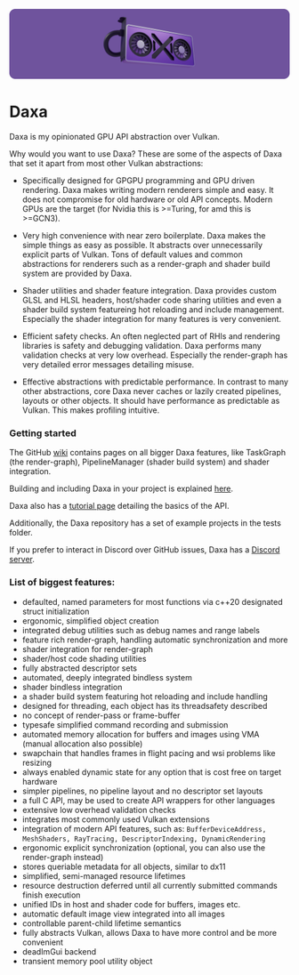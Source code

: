 <p align="center">
  <!-- <a href="https://github.com/Ipotrick/Daxa"> -->
	<img src="misc/daxa-logo.png" width="800" alt="Daxa logo">
  <!-- </a> -->
</p>

# Daxa

Daxa is my opinionated GPU API abstraction over Vulkan.

Why would you want to use Daxa? These are some of the aspects of Daxa that set it apart from most other Vulkan abstractions:

- Specifically designed for GPGPU programming and GPU driven rendering. Daxa makes writing modern renderers simple and easy. It does not compromise for old hardware or old API concepts. Modern GPUs are the target (for Nvidia this is >=Turing, for amd this is >=GCN3).

- Very high convenience with near zero boilerplate. Daxa makes the simple things as easy as possible. It abstracts over unnecessarily explicit parts of Vulkan. Tons of default values and common abstractions for renderers such as a render-graph and shader build system are provided by Daxa.

- Shader utilities and shader feature integration. Daxa provides custom GLSL and HLSL headers, host/shader code sharing utilities and even a shader build system featureing hot reloading and include management. Especially the shader integration for many features is very convenient.

- Efficient safety checks. An often neglected part of RHIs and rendering libraries is safety and debugging validation. Daxa performs many validation checks at very low overhead. Especially the render-graph has very detailed error messages detailing misuse.

- Effective abstractions with predictable performance. In contrast to many other abstractions, core Daxa never caches or lazily created pipelines, layouts or other objects. It should have performance as predictable as Vulkan. This makes profiling intuitive.

### Getting started

The GitHub [wiki](https://github.com/Ipotrick/Daxa/tree/master/wiki) contains pages on all bigger Daxa features, like TaskGraph (the render-graph), PipelineManager (shader build system) and shader integration.

Building and including Daxa in your project is explained [here](https://github.com/Ipotrick/Daxa/tree/master/wiki/Building.md).

Daxa also has a [tutorial page](https://github.com/Ipotrick/Daxa/tree/master/wiki/Tutorial.md) detailing the basics of the API.

Additionally, the Daxa repository has a set of example projects in the tests folder.

If you prefer to interact in Discord over GitHub issues, Daxa has a [Discord server](https://discord.gg/MJPJvZ4FK5).

### List of biggest features:
- defaulted, named parameters for most functions via c++20 designated struct initialization
- ergonomic, simplified object creation
- integrated debug utilities such as debug names and range labels
- feature rich render-graph, handling automatic synchronization and more
- shader integration for render-graph
- shader/host code shading utilities
- fully abstracted descriptor sets
- automated, deeply integrated bindless system
- shader bindless integration
- a shader build system featuring hot reloading and include handling
- designed for threading, each object has its threadsafety described
- no concept of render-pass or frame-buffer
- typesafe simplified command recording and submission
- automated memory allocation for buffers and images using VMA (manual allocation also possible)
- swapchain that handles frames in flight pacing and wsi problems like resizing
- always enabled dynamic state for any option that is cost free on target hardware
- simpler pipelines, no pipeline layout and no descriptor set layouts
- a full C API, may be used to create API wrappers for other languages
- extensive low overhead validation checks
- integrates most commonly used Vulkan extensions
- integration of modern API features, such as: `BufferDeviceAddress, MeshShaders, RayTracing, DescriptorIndexing, DynamicRendering`
- ergonomic explicit synchronization (optional, you can also use the render-graph instead)
- stores queriable metadata for all objects, similar to dx11
- simplified, semi-managed resource lifetimes
- resource destruction deferred until all currently submitted commands finish execution
- unified IDs in host and shader code for buffers, images etc.
- automatic default image view integrated into all images
- controllable parent-child lifetime semantics
- fully abstracts Vulkan, allows Daxa to have more control and be more convenient
- deadImGui backend
- transient memory pool utility object
